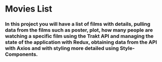 # Movies List

### In this project you will have a list of films with details, pulling data from the films such as poster, plot, how many people are watching a specific film using the Trakt API and managing the state of the application with Redux, obtaining data from the API with Axios and with styling more detailed using Style-Components.
